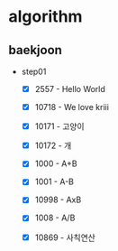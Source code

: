 # algorithm

## baekjoon
- step01
    - [x] 2557 - Hello World
    - [x] 10718 - We love kriii
    - [x] 10171 - 고양이
    - [x] 10172 - 개
    - [x] 1000 - A+B
    - [x] 1001 - A-B
    - [x] 10998 - AxB
    - [x] 1008 - A/B
    - [x] 10869 - 사칙연산
  